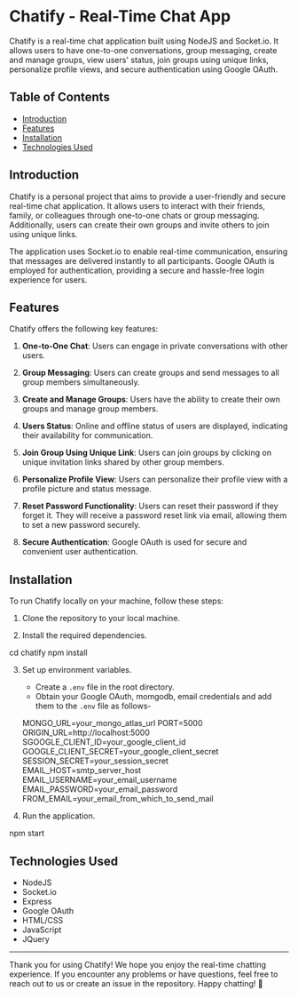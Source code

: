 # Chatify - Real-Time Chat App

Chatify is a real-time chat application built using NodeJS and Socket.io. It allows users to have one-to-one conversations, group messaging, create and manage groups, view users' status, join groups using unique links, personalize profile views, and secure authentication using Google OAuth.

## Table of Contents

- [Introduction](#introduction)
- [Features](#features)
- [Installation](#installation)
- [Technologies Used](#technologies-used)

## Introduction

Chatify is a personal project that aims to provide a user-friendly and secure real-time chat application. It allows users to interact with their friends, family, or colleagues through one-to-one chats or group messaging. Additionally, users can create their own groups and invite others to join using unique links.

The application uses Socket.io to enable real-time communication, ensuring that messages are delivered instantly to all participants. Google OAuth is employed for authentication, providing a secure and hassle-free login experience for users.

## Features

Chatify offers the following key features:

1. **One-to-One Chat**: Users can engage in private conversations with other users.

2. **Group Messaging**: Users can create groups and send messages to all group members simultaneously.

3. **Create and Manage Groups**: Users have the ability to create their own groups and manage group members.

4. **Users Status**: Online and offline status of users are displayed, indicating their availability for communication.

5. **Join Group Using Unique Link**: Users can join groups by clicking on unique invitation links shared by other group members.

6. **Personalize Profile View**: Users can personalize their profile view with a profile picture and status message.

7. **Reset Password Functionality**: Users can reset their password if they forget it. They will receive a password reset link via email, allowing them to set a new password securely.

8. **Secure Authentication**: Google OAuth is used for secure and convenient user authentication.

## Installation

To run Chatify locally on your machine, follow these steps:

1. Clone the repository to your local machine.

2. Install the required dependencies.

cd chatify
npm install


3. Set up environment variables.

   - Create a `.env` file in the root directory.
   - Obtain your Google OAuth, momgodb, email credentials and add them to the `.env` file as follows-

	MONGO_URL=your_mongo_atlas_url
	PORT=5000
	ORIGIN_URL=http://localhost:5000
	SGOOGLE_CLIENT_ID=your_google_client_id
	GOOGLE_CLIENT_SECRET=your_google_client_secret
	SESSION_SECRET=your_session_secret
	EMAIL_HOST=smtp_server_host
	EMAIL_USERNAME=your_email_username
	EMAIL_PASSWORD=your_email_password
	FROM_EMAIL=your_email_from_which_to_send_mail


4. Run the application.

npm start

## Technologies Used

- NodeJS
- Socket.io
- Express
- Google OAuth
- HTML/CSS
- JavaScript
- JQuery

---

Thank you for using Chatify! We hope you enjoy the real-time chatting experience. If you encounter any problems or have questions, feel free to reach out to us or create an issue in the repository. Happy chatting! 🎉